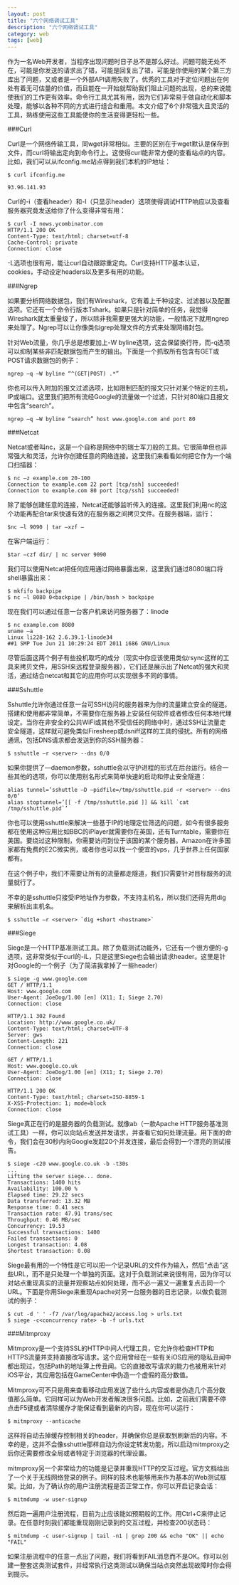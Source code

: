 ```yaml
---
layout: post
title: "六个网络调试工具"
description: "六个网络调试工具"
category: web
tags: [web]
---
```


作为一名Web开发者，当程序出现问题时日子总不是那么好过。问题可能无处不在，可能是你发送的请求出了错，可能是回复出了错，可能是你使用的某个第三方库出了问题，又或者是一个外部API调用失败了。优秀的工具对于定位问题出在何处有着无可估量的价值，而且能在一开始就帮助我们阻止问题的出现，总的来说能使我们的工作更有效率。命令行工具尤其有用，因为它们非常易于做自动化和脚本处理，能够以各种不同的方式进行组合和重用。本文介绍了6个非常强大且灵活的工具，熟练使用这些工具能使你的生活变得更轻松一些。



###Curl

Curl是一个网络传输工具，同wget非常相似。主要的区别在于wget默认是保存到文件，而curl将输出定向到命令行上。这使得curl能非常方便的查看站点的内容。比如，我们可以从ifconfig.me站点得到我们本机的IP地址：

	$ curl ifconfig.me
	 
	93.96.141.93

Curl的-i（查看header）和-I（只显示header）选项使得调试HTTP响应以及查看服务器究竟发送给你了什么变得非常有用：

	$ curl -I news.ycombinator.com
	HTTP/1.1 200 OK 
	Content-Type: text/html; charset=utf-8
	Cache-Control: private
	Connection: close

-L选项也很有用，能让curl自动跟踪重定向。Curl支持HTTP基本认证，cookies，手动设定headers以及更多有用的功能。

 

###Ngrep

如果要分析网络数据包，我们有Wireshark，它有着上千种设定、过滤器以及配置选项。它还有一个命令行版本Tshark。如果只是针对简单的任务，我觉得Wireshark就太重量级了，所以除非我需要更强大的功能，一般情况下就用ngrep来处理了。Ngrep可以让你像类似grep处理文件的方式来处理网络封包。

针对Web流量，你几乎总是想要加上-W byline选项，这会保留换行符，而-q选项可以抑制某些非匹配数据包而产生的输出。下面是一个抓取所有包含有GET或POST请求数据包的例子：

	ngrep –q –W byline “^(GET|POST) .*”

你也可以传入附加的报文过滤选项，比如限制匹配的报文只针对某个特定的主机，IP或端口。这里我们把所有流经Google的流量做一个过滤，只针对80端口且报文中包含“search”。

	ngrep –q –W byline “search” host www.google.com and port 80
 
###Netcat

Netcat或者叫nc，这是一个自称是网络中的瑞士军刀般的工具。它很简单但也非常强大和灵活，允许你创建任意的网络连接。这里我们来看看如何把它作为一个端口扫描器：

	$ nc –z example.com 20-100
	Connection to example.com 22 port [tcp/ssh] succeeded!
	Connection to example.com 80 port [tcp/ssh] succeeded!

除了能够创建任意的连接，Netcat还能够监听传入的连接。这里我们利用nc的这个功能再配合tar来快速有效的在服务器之间拷贝文件。在服务器端，运行：

	$nc –l 9090 | tar –xzf –

在客户端运行：

	$tar –czf dir/ | nc server 9090

我们可以使用Netcat把任何应用通过网络暴露出来，这里我们通过8080端口将shell暴露出来：

	$ mkfifo backpipe
	$ nc –l 8080 0<backpipe | /bin/bash > backpipe

现在我们可以通过任意一台客户机来访问服务器了：linode

	$ nc example.com 8080
	uname –a
	Linux li228-162 2.6.39.1-linode34 
	##1 SMP Tue Jun 21 10:29:24 EDT 2011 i686 GNU/Linux

尽管后面这两个例子有些投机取巧的成分（现实中你应该使用类似rsync这样的工具来拷贝文件，用SSH来远程登录服务器），它们还是展示出了Netcat的强大和灵活，通过结合netcat和其它的应用你可以实现很多不同的事情。

###Sshuttle

Sshuttle允许你通过任意一台可SSH访问的服务器来为你的流量建立安全的隧道。搭建和使用都非常简单，不需要你在服务器上安装任何软件或者修改任何本地代理设定。当你在非安全的公共WiFi或其他不受信任的网络中时，通过SSH让流量走安全隧道，这样就可避免类似Firesheep或dsniff这样的工具的侵扰。所有的网络通讯，包括DNS请求都会发送到你的SSH服务器：

	$ sshuttle –r <server> --dns 0/0

如果你提供了—daemon参数，sshuttle会以守护进程的形式在后台运行。结合一些其他的选项，你可以使用别名形式来简单快速的启动和停止安全隧道：

	alias tunnel=’sshuttle –D –pidfile=/tmp/sshuttle.pid –r <server> --dns 0/0’
	alias stoptunnel=’[[ -f /tmp/sshuttle.pid ]] && kill `cat /tmp/sshuttle.pid`’

你也可以使用sshuttle来解决一些基于IP的地理定位筛选的问题，如今有很多服务都在使用这种应用比如BBC的iPlayer就需要你在英国，还有Turntable，需要你在美国。要绕过这种限制，你需要访问到位于该国的某个服务器。Amazon在许多国家都有免费的E2C微实例，或者你也可以找一个便宜的vps，几乎世界上任何国家都有。

在这个例子中，我们不需要让所有的流量都走隧道，我们只需要针对目标服务的流量就行了。

不幸的是sshuttle只接受IP地址作为参数，不支持主机名，所以我们还得先用dig来解析出主机名。

	$ sshuttle –r <server> `dig +short <hostname>`

###Siege

Siege是一个HTTP基准测试工具。除了负载测试功能外，它还有一个很方便的-g选项，这非常类似于curl的-iL，只是这里Siege也会输出请求header。这里是针对Google的一个例子（为了简洁我拿掉了一些header）

	$ siege -g www.google.com 
	GET / HTTP/1.1 
	Host: www.google.com 
	User-Agent: JoeDog/1.00 [en] (X11; I; Siege 2.70)
	Connection: close  
	 
	HTTP/1.1 302 Found 
	Location: http://www.google.co.uk/ 
	Content-Type: text/html; charset=UTF-8 
	Server: gws 
	Content-Length: 221 
	Connection: close  
	 
	GET / HTTP/1.1 
	Host: www.google.co.uk 
	User-Agent: JoeDog/1.00 [en] (X11; I; Siege 2.70) 
	Connection: close  
	 
	HTTP/1.1 200 OK 
	Content-Type: text/html; charset=ISO-8859-1 
	X-XSS-Protection: 1; mode=block 
	Connection: close

Siege真正在行的是服务器的负载测试。就像ab（一款Apache HTTP服务基准测试工具）一样，你可以向站点发送并发请求，并查看它如何处理流量。用下面的命令，我们会在30秒内向Google发起20个并发连接，最后会得到一个漂亮的测试报告。

	$ siege -c20 www.google.co.uk -b -t30s 
	...
	Lifting the server siege... done. 
	Transactions: 1400 hits 
	Availability: 100.00 % 
	Elapsed time: 29.22 secs 
	Data transferred: 13.32 MB 
	Response time: 0.41 secs 
	Transaction rate: 47.91 trans/sec
	Throughput: 0.46 MB/sec
	Concurrency: 19.53 
	Successful transactions: 1400 
	Failed transactions: 0 
	Longest transaction: 4.08 
	Shortest transaction: 0.08

Siege最有用的一个特性是它可以把一个记录URL的文件作为输入，然后“点击”这些URL，而不是只处理一个单独的页面。这对于负载测试来说很有用，因为你可以对站点重现真实的流量并观察站点如何处理，而不必一遍又一遍重复点击同一个URL。下面是你用Siege来重现Apache对另一台服务器的日志记录，以做负载测试的例子：

	$ cut -d ' ' -f7 /var/log/apache2/access.log > urls.txt 
	$ siege -c<concurrency rate> -b -f urls.txt
 
###Mitmproxy

Mitmproxy是一个支持SSL的HTTP中间人代理工具，它允许你检查HTTP和HTTPS流量并支持直接改写请求。这个应用曾经在一些有关iOS应用的隐私丑闻中都出现过，包括Path的地址簿上传丑闻。它的直接改写请求的能力也被用来针对iOS平台，其应用包括在GameCenter中伪造一个虚假的高分数值。

Mitmproxy可不只是用来查看移动应用发送了些什么内容或者是伪造几个高分数值那么简单。它同样可以为Web开发者解决很多问题。比如，之前我们需要不停点击F5键或者清除缓存才能保证看到最新的内容，现在你可以运行：

	$ mitmproxy --anticache

这样将自动去掉缓存控制相关的header，并确保你总是获取到刷新后的内容。不幸的是，这并不会像sshuttle那样自动为你设定转发功能，所以启动mitmproxy之后你还需要修改全局或者特定于浏览器的代理设置。

mitmproxy另一个非常给力的功能是记录并重现HTTP的交互过程。官方文档给出了一个关于无线网络登录的例子。同样的技术也能够用来作为基本的Web测试框架。比如，为了确认你的用户注册流程是否正常工作，你可以开启记录会话：

	$ mitmdump -w user-signup

然后跑一遍用户注册流程，目前为止应该能如预期般的工作。用Ctrl+C来停止记录。在任意时刻我们都能重现刚刚记录到的交互过程，并检查200状态码：

	$ mitmdump -c user-signup | tail -n1 | grep 200 && echo "OK" || echo "FAIL"

如果注册流程中的任意一点出了问题，我们将看到FAIL消息而不是OK。你可以创建一整套这类测试套件，并经常执行这类测试以确保当站点突然出现故障时你会得到提示。